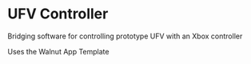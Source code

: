 # UFV Controller

Bridging software for controlling prototype UFV with an Xbox controller

Uses the Walnut App Template
